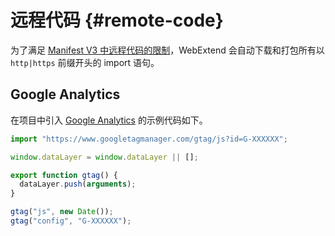 # 远程代码 {#remote-code}

为了满足 [Manifest V3 中远程代码的限制](https://developer.chrome.com/docs/extensions/develop/migrate/improve-security#remove-remote-code)，WebExtend 会自动下载和打包所有以 `http|https` 前缀开头的 import 语句。

## Google Analytics

在项目中引入 [Google Analytics](https://developers.google.com/analytics/devguides/collection/ga4) 的示例代码如下。

```ts [src/utils/google-analytics.ts]
import "https://www.googletagmanager.com/gtag/js?id=G-XXXXXX";

window.dataLayer = window.dataLayer || [];

export function gtag() {
  dataLayer.push(arguments);
}

gtag("js", new Date());
gtag("config", "G-XXXXXX");
```
